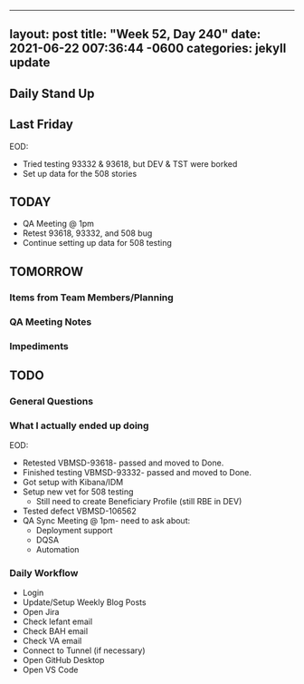 
---
layout: post
title:  "Week 52, Day 240"
date:   2021-06-22 007:36:44 -0600
categories: jekyll update
---

## Daily Stand Up
## Last Friday
EOD:
* Tried testing 93332 & 93618, but DEV & TST were borked
* Set up data for the 508 stories
  
## TODAY
* QA Meeting @ 1pm
* Retest 93618, 93332, and 508 bug
* Continue setting up data for 508 testing
## TOMORROW

### Items from Team Members/Planning

### QA Meeting Notes

### Impediments

## TODO

### General Questions  

### What I actually ended up doing
EOD:
* Retested VBMSD-93618- passed and moved to Done.
* Finished testing VBMSD-93332- passed and moved to Done.
* Got setup with Kibana/IDM
* Setup new vet for 508 testing
  * Still need to create Beneficiary Profile (still RBE in DEV)
* Tested defect VBMSD-106562
* QA Sync Meeting @ 1pm- need to ask about:
  * Deployment support
  * DQSA
  * Automation

### Daily Workflow
* Login
* Update/Setup Weekly Blog Posts
* Open Jira
* Check lefant email
* Check BAH email
* Check VA email
* Connect to Tunnel (if necessary)
* Open GitHub Desktop
* Open VS Code